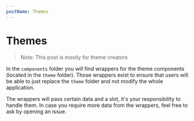 ```yaml
---
postName: Themes
---
```


# Themes

> Note: This post is mostly for theme creators

In the `components` folder you will find wrappers for the theme components (located in the `theme` folder). Those wrappers exist to ensure that users will be able to just replace the `theme` folder and not modify the whole application.

The wrappers will pass certain data and a slot, it's your responsibility to handle them. In case you require more data from the wrappers, feel free to ask by opening an issue.

